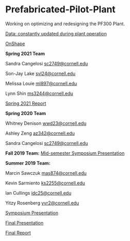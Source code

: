 # Prefabricated-Pilot-Plant
Working on optimizing and redesigning the PF300 Plant.

[Data: constantly updated during plant operation](https://drive.google.com/drive/folders/15Q-oahdi-_HOuTjkzV-ZeO8t-d6P-ldm?usp=sharing)

[OnShape](https://cad.onshape.com/documents/c2d1f86405270e814e117305/w/5a99281e258edb48b9d633f5/e/6bae3d77db5722cca1e4684c)

**Spring 2021 Team**

Sandra Cangelosi sc2749@cornell.edu

Son-Jay Lake svl24@cornell.edu

Melissa Louie ml897@cornell.edu

Lynn Shin ms3244@cornell.edu

[Spring 2021 Report](https://github.com/AguaClara/PF200/blob/master/Spring%202021/PF200_Report_Spring_2021.ipynb)

**Spring 2020 Team**

Whitney Denison wwd23@cornell.edu

Ashley Zeng az342@cornell.edu

Sandra Cangelosi sc2749@cornell.edu


**Fall 2019 Team:**
[Mid-semester Symposium Presentation](https://docs.google.com/presentation/d/1beXxfFk0Zb6vNhiRZd7WTKsvpil8FLFxB8vfp_9dHnY/edit?usp=sharing)

**Summer 2019 Team:**

Marcin Sawczuk mas874@cornell.edu

Kevin Sarmiento ks2255@cornell.edu

Ian Cullings idc25@cornell.edu

Yitzy Rosenberg yyr2@cornell.edu

[Symposium Presentation](https://docs.google.com/presentation/d/14-7EX47XN8-9KOKcPPQAOfRzo7gDOhDvY8mLLPdoe-Y/edit#slide=id.g34e26895c8_3_0)

[Final Presentation](https://docs.google.com/presentation/d/1NT3kG8-FQKytqtTQstRGDQaPQnel-frj4UgSt9LlMlI/edit?usp=sharing)

[Final Report](https://colab.research.google.com/github/AguaClara/Prefabricated-Pilot-Plant/blob/master/Summer2019_Report_2.ipynb)
